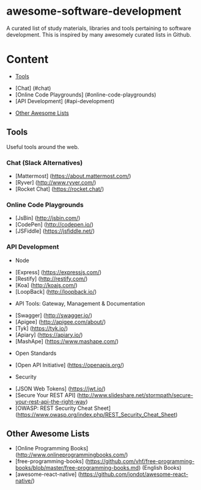 # awesome-software-development

A curated list of study materials, libraries and tools pertaining to software development. This is inspired by many awesomely curated lists in Github.

# Content

- [Tools](#tools)
 * [Chat] (#chat)
 * [Online Code Playgrounds] (#online-code-playgrounds)
 * [API Development] (#api-development)
- [Other Awesome Lists](#other-awesome-lists)

## Tools

Useful tools around the web.

### Chat (Slack Alternatives)
- [Mattermost] (https://about.mattermost.com/)
- [Ryver] (http://www.ryver.com/)
- [Rocket Chat] (https://rocket.chat/)

### Online Code Playgrounds
- [JsBin] (http://jsbin.com/)
- [CodePen] (http://codepen.io/)
- [JSFiddle] (https://jsfiddle.net/)
  
### API Development
- Node
 * [Express] (https://expressjs.com/)
 * [Restify] (http://restify.com/)
 * [Koa] (http://koajs.com/)
 * [LoopBack] (http://loopback.io/)
- API Tools: Gateway, Management & Documentation
 * [Swagger] (http://swagger.io/)
 * [Apigee] (http://apigee.com/about/)
 * [Tyk] (https://tyk.io/)
 * [Apiary] (https://apiary.io/)
 * [MashApe] (https://www.mashape.com/)
- Open Standards
 * [Open API Initiative] (https://openapis.org/) 
- Security
 * [JSON Web Tokens] (https://jwt.io/)
 * [Secure Your REST API] (http://www.slideshare.net/stormpath/secure-your-rest-api-the-right-way)
 * [OWASP: REST Security Cheat Sheet] (https://www.owasp.org/index.php/REST_Security_Cheat_Sheet)

## Other Awesome Lists
- [Online Programming Books] (http://www.onlineprogrammingbooks.com/)
- [free-programming-books] (https://github.com/vhf/free-programming-books/blob/master/free-programming-books.md) (English Books)
- [awesome-react-native] (https://github.com/jondot/awesome-react-native/)

